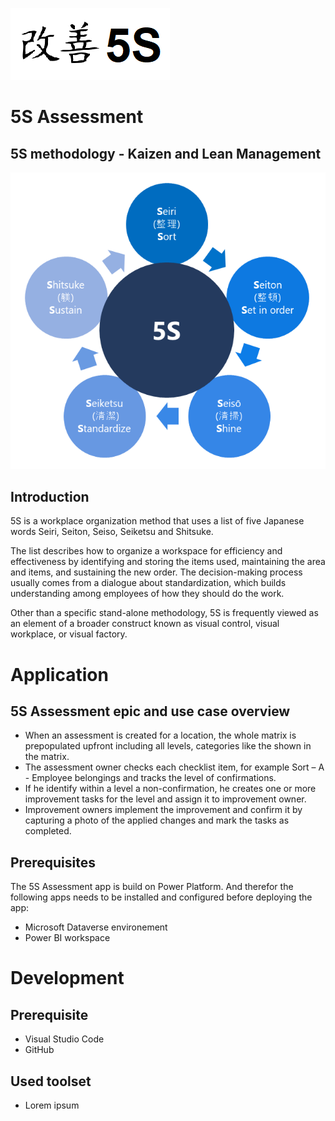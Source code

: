 ![Image of 5S Assessment](/Images/5SAssessment_apps_255x115.png)

# 5S Assessment

## 5S methodology - Kaizen and Lean Management
![Image of 5S methodology](/images/5Smethodology.png)

## Introduction
5S is a workplace organization method that uses a list of five Japanese words Seiri, Seiton, Seiso, Seiketsu and Shitsuke.

The list describes how to organize a workspace for efficiency and effectiveness by identifying and storing the items used, maintaining the area and items, and sustaining the new order. The decision-making process usually comes from a dialogue about standardization, which builds understanding among employees of how they should do the work.

Other than a specific stand-alone methodology, 5S is frequently viewed as an element of a broader construct known as visual control, visual workplace, or visual factory.


# Application

## 5S Assessment epic and use case overview
* When an assessment is created for a location, the whole matrix is prepopulated upfront including all levels, categories like the shown in the matrix. 
* The assessment owner checks each checklist item, for example Sort – A - Employee belongings and tracks the level of confirmations. 
* If he identify within a level a non-confirmation, he creates one or more improvement tasks for the level and assign it to improvement owner. 
* Improvement owners implement the improvement and confirm it by capturing a photo of the applied changes and mark the tasks as completed. 

## Prerequisites
The 5S Assessment app is build on Power Platform. And therefor the following apps needs to be installed and configured before deploying the app:
* Microsoft Dataverse environement
* Power BI workspace

# Development

## Prerequisite
* Visual Studio Code
* GitHub 

## Used toolset
* Lorem ipsum
